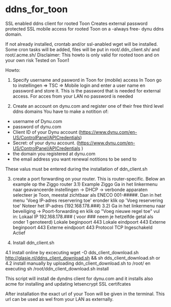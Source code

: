 # ddns_for_toon
SSL enabled ddns client for rooted Toon 
Creates external password protected SSL mobile access for rooted Toon on a -always free- dynu ddns domain. 

If not already installed, crontab and/or ssl-anabled wget will be installed. 
Some cron tasks will be added, files will be put in root/.ddn_client.sh/ and root/.acme.sh/
Disclaimer: This howto is only valid for rooted toon and on your own risk
Tested on Toon1 


Howto:
1) Specify username and pasword in Toon for (mobile)  access
In Toon go to instellingen => TSC => Mobile login and enter a user name en password and store it. This is the password that is needed for external access. For acces from your LAN  no password is needed

2) Create an account on dynu.com and register one of their free third level ddns domains
You have to make a notition of:
- username of Dynu.com
- password of dynu.com
- Client ID of your Dynu account (https://www.dynu.com/en-US/ControlPanel/APICredentials) 
- Secret: of your dynu account. (https://www.dynu.com/en-US/ControlPanel/APICredentials )
- the domain you registered at dynu.com
- the email address you want renewal notitions to be send to
 
These valus must be entered during the installation of ddn_client.sh 

3) create a port forwarding on your router. 
This is router-specific. Below an example op the Ziggo router 
3.1) Example Ziggo
  Ga in het linkermenu naar geavanceerde instellingen -> DHCP -> verbonde apparaten selecteer je Toon, meestal zichtbaar als ENECO 001-#####. Dan in het menu 'Voeg IP-adres reservering toe' eronder klik op 'Voeg reservering toe' Noteer het IP-adres (192.168.178.###) 
3.2) 
 Ga in het linkermenu naar beveiliging -> Poort-forwarding en klik op "Voeg nieuwe regel toe"
 vul in: 
	Lokaal IP 192.168.178.### ( voor ### neem je hetzelfde getal als onder 1 genoteerd)
	Lokale beginpoort 443
	Lokale eindpoort 443
	Externe beginpoort 443
	Externe eindpoort	443
	Protocol	TCP
	Ingeschakeld Actief
	
4) Install ddn_client.sh 
 
4.1 install online by excecuting 
	wget -O dds_client_download.sh http://glasje.nl/ddns_client_download.sh && sh dds_client_download.sh
or 
4.2 install manually by uploading ddn_client_download.sh to /root/ en executing 
	sh /root/ddn_client_download.sh install
	
This script will install de dyndns client for dynu.com and it installs also acme for installing and updating letsencrypt SSL certifcates 

After installation the exact url of your Toon will be given in the terminal. 
This url can be used as wel from your LAN as externally. 
